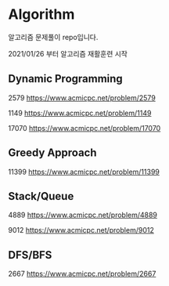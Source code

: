 # Algorithm

알고리즘 문제풀이 repo입니다.

2021/01/26 부터 알고리즘 재활훈련 시작


## Dynamic Programming
  2579 https://www.acmicpc.net/problem/2579

  1149 https://www.acmicpc.net/problem/1149 

  17070 https://www.acmicpc.net/problem/17070


## Greedy Approach
  11399 https://www.acmicpc.net/problem/11399

## Stack/Queue
  4889 https://www.acmicpc.net/problem/4889

  9012 https://www.acmicpc.net/problem/9012

## DFS/BFS
  2667 https://www.acmicpc.net/problem/2667
